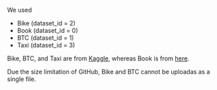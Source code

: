 We used
* Bike (dataset_id = 2)
* Book (dataset_id = 0)
* BTC (dataset_id = 1)
* Taxi (dataset_id = 3)

Bike, BTC, and Taxi are from [Kaggle](https://www.kaggle.com/datasets), whereas Book is from [here](https://github.com/pbour/hint).

Due the size limitation of GitHub, Bike and BTC cannot be uploadas as a single file.
